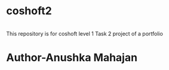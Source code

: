 # coshoft2
<br>This repository is for coshoft level 1 Task 2 project of a portfolio
<h1>Author-Anushka Mahajan</h1>